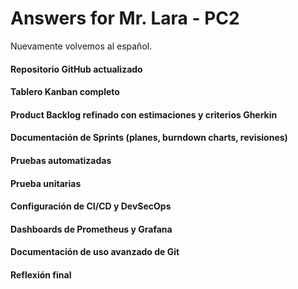# Answers for Mr. Lara - PC2

Nuevamente volvemos al español.

#### Repositorio GitHub actualizado



#### Tablero Kanban completo



#### Product Backlog refinado con estimaciones y criterios Gherkin



#### Documentación de Sprints (planes, burndown charts, revisiones)



#### Pruebas automatizadas 



#### Prueba unitarias



#### Configuración de CI/CD y DevSecOps



#### Dashboards de Prometheus y Grafana



#### Documentación de uso avanzado de Git



#### Reflexión final


